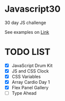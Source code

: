 # Javascript30
30 day JS challenge 

See examples on [Link](https://static-example-3hqijplmb.now.sh)


# TODO LIST

- [x] JavaScript Drum Kit
- [X] JS and CSS Clock
- [X] CSS Variables
- [X] Array Cardio Day 1
- [X] Flex Panel Gallery
- [ ] Type Ahead
